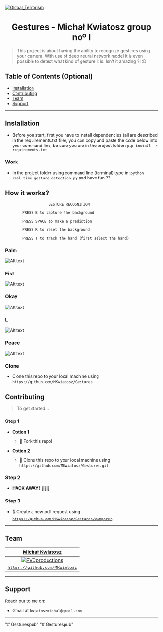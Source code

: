 <a href="http://fvcproductions.com"><img src="https://hbr.org/resources/images/article_assets/2019/04/F1903B_PAPERBOAT.jpg" title="Global_Terrorism" alt="Global_Terrorism"></a>

# <center> Gestures - Michał Kwiatosz group noº I </center>

> This project is about having the ability to recognize gestures using your camera. With use of deep neural network model it is even possible to detect what kind of gesture it is. Isn't it amazing ?! :D
## Table of Contents (Optional)

- [Installation](#installation)
- [Contributing](#contributing)
- [Team](#team)
- [Support](#support)

---

## Installation

- Before you start, first you have to install dependencies (all are described in the requirements.txt file), you can copy and paste the code below into your command line, be sure you are in the project folder:
`pip install -r requirements.txt` 

### Work

- In the project folder using command line (terminal) type in: `python real_time_gesture_detection.py` and have fun ??   

## How it works?

 						GESTURE RECOGNITION 

			PRESS B to capture the background
		
			PRESS SPACE to make a prediction

			PRESS R to reset the background

			PRESS T to track the hand (first select the hand)

### Palm
![Alt text](img/palm.png?raw=true "Palm")
### Fist
![Alt text](img/fist.png?raw=true "Fist")
### Okay
![Alt text](img/okay.png?raw=true "Okay")
### L
![Alt text](img/L.png?raw=true "L")
### Peace 
![Alt text](img/peace.png?raw=true "Peace")


### Clone

- Clone this repo to your local machine using `https://github.com/MKwiatosz/Gestures`

## Contributing

> To get started...

### Step 1

- **Option 1**
    - 🍴 Fork this repo!

- **Option 2**
    - 👯 Clone this repo to your local machine using `https://github.com/MKwiatosz/Gestures.git`

### Step 2

- **HACK AWAY!** 🔨🔨🔨

### Step 3

- 🔃 Create a new pull request using <a href="https://github.com/MKwiatosz/Gestures/compare/" target="_blank">`https://github.com/MKwiatosz/Gestures/compare/`</a>.

---

## Team

| <a href="https://github.com/MKwiatosz" target="_blank">**Michał Kwiatosz**</a> |
| :---: |
| [![FVCproductions](https://avatars1.githubusercontent.com/u/14980963?s=460&v=4s=200??s=100)](https://github.com/MKwiatosz)    |
| <a href="https://github.com/MKwiatosz" target="_blank">`https://github.com/MKwiatosz`</a> |

---

## Support

Reach out to me on:

- Gmail at `kwiatoszmichal@gmail.com`

---
"# Gesturespub" 
"# Gesturespub" 

